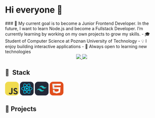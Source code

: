 

<h1>Hi everyone 👋</h1>
### 🎯 My current goal is to become a Junior Frontend Developer.  
In the future, I want to learn Node.js and become a Fullstack Developer.  
I’m currently learning by working on my own projects to grow my skills.  
- 🎓 Student of Computer Science at Poznan University of Technology
- 💡 I enjoy building interactive applications  
- 🌱 Always open to learning new technologies  


<div align="center">
  <a href="mailto:dawid.gorszka@gmail.com">
    <img src="https://img.shields.io/badge/Gmail-333333?style=for-the-badge&logo=gmail&logoColor=red" />
  </a>
  <a href="https://linkedin.com/" target="_blank">
    <img src="https://img.shields.io/badge/LinkedIn-0077B5?style=for-the-badge&logo=linkedin&logoColor=white" target="_blank" />
  </a>
</div>


<h2> 🚀 &nbsp;Stack</h2>
<p align="left">
<img src="https://github.com/tandpfun/skill-icons/blob/main/icons/JavaScript.svg" alt="javascript" width="45" height="45"/>
<img src="https://github.com/tandpfun/skill-icons/blob/main/icons/React-Dark.svg" alt="react" width="45" height="45"/>
<img src="https://github.com/tandpfun/skill-icons/blob/main/icons/TailwindCSS-Dark.svg" alt="tailwind" width="45" height="45"/>
<img src="https://github.com/tandpfun/skill-icons/blob/main/icons/HTML.svg" alt="html" width="45" height="45"/>
</p>

<h2>📂 Projects</h2>


<!--
**dawidtt/dawidtt** is a ✨ _special_ ✨ repository because its `README.md` (this file) appears on your GitHub profile.

Here are some ideas to get you started:

- 🔭 I’m currently working on ...
- 🌱 I’m currently learning ...
- 👯 I’m looking to collaborate on ...
- 🤔 I’m looking for help with ...
- 💬 Ask me about ...
- 📫 How to reach me: ...
- 😄 Pronouns: ...
- ⚡ Fun fact: ...
-->

